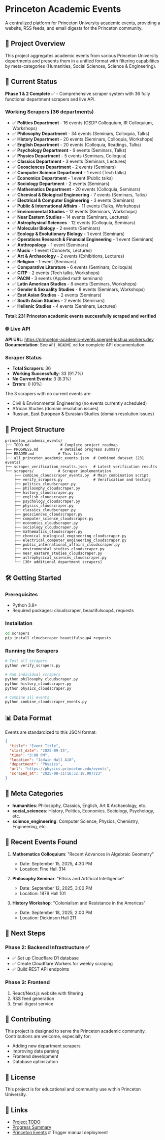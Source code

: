 # Princeton Academic Events

A centralized platform for Princeton University academic events, providing a website, RSS feeds, and email digests for the Princeton community.

## 🎯 Project Overview

This project aggregates academic events from various Princeton University departments and presents them in a unified format with filtering capabilities by meta-categories (Humanities, Social Sciences, Science & Engineering).

## 🚀 Current Status

**Phase 1 & 2 Complete** ✅ - Comprehensive scraper system with 36 fully functional department scrapers and live API.

### Working Scrapers (36 departments)
- ✅ **Politics Department** - 16 events (CSDP Colloquium, IR Colloquium, Workshops)
- ✅ **Philosophy Department** - 34 events (Seminars, Colloquia, Talks)
- ✅ **History Department** - 20 events (Seminars, Colloquia, Workshops)
- ✅ **English Department** - 20 events (Colloquia, Readings, Talks)
- ✅ **Psychology Department** - 6 events (Seminars, Talks)
- ✅ **Physics Department** - 5 events (Seminars, Colloquia)
- ✅ **Classics Department** - 3 events (Seminars, Lectures)
- ✅ **Geosciences Department** - 2 events (Seminars)
- ✅ **Computer Science Department** - 1 event (Tech talks)
- ✅ **Economics Department** - 1 event (Public talks)
- ✅ **Sociology Department** - 2 events (Seminars)
- ✅ **Mathematics Department** - 20 events (Colloquia, Seminars)
- ✅ **Chemical & Biological Engineering** - 7 events (Seminars, Talks)
- ✅ **Electrical & Computer Engineering** - 3 events (Seminars)
- ✅ **Public & International Affairs** - 11 events (Talks, Workshops)
- ✅ **Environmental Studies** - 12 events (Seminars, Workshops)
- ✅ **Near Eastern Studies** - 14 events (Seminars, Lectures)
- ✅ **Astrophysical Sciences** - 12 events (Colloquia, Seminars)
- ✅ **Molecular Biology** - 2 events (Seminars)
- ✅ **Ecology & Evolutionary Biology** - 1 event (Seminars)
- ✅ **Operations Research & Financial Engineering** - 1 event (Seminars)
- ✅ **Anthropology** - 1 event (Seminars)
- ✅ **Music** - 1 event (Concerts, Lectures)
- ✅ **Art & Archaeology** - 2 events (Exhibitions, Lectures)
- ✅ **Religion** - 1 event (Seminars)
- ✅ **Comparative Literature** - 6 events (Seminars, Colloquia)
- ✅ **CITP** - 2 events (Tech talks, Workshops)
- ✅ **PACM** - 3 events (Applied math seminars)
- ✅ **Latin American Studies** - 6 events (Seminars, Workshops)
- ✅ **Gender & Sexuality Studies** - 8 events (Seminars, Workshops)
- ✅ **East Asian Studies** - 2 events (Seminars)
- ✅ **South Asian Studies** - 2 events (Seminars)
- ✅ **Hellenic Studies** - 4 events (Seminars, Lectures)

**Total: 231 Princeton academic events successfully scraped and verified**

### 🌐 Live API
**API URL**: https://princeton-academic-events.spergel-joshua.workers.dev
**Documentation**: See `API_README.md` for complete API documentation

### Scraper Status
- **Total Scrapers**: 36
- **Working Successfully**: 33 (91.7%)
- **No Current Events**: 3 (8.3%)
- **Errors**: 0 (0%)

The 3 scrapers with no current events are:
- Civil & Environmental Engineering (no events currently scheduled)
- African Studies (domain resolution issues)
- Russian, East European & Eurasian Studies (domain resolution issues)

## 📁 Project Structure

```
princeton_academic_events/
├── TODO.md              # Complete project roadmap
├── PROGRESS.md          # Detailed progress summary
├── README.md           # This file
├── all_princeton_academic_events.json  # Combined dataset (231 events)
├── scraper_verification_results.json   # Latest verification results
└── scrapers/           # Scraper implementation
    ├── combine_cloudscraper_events.py  # Main combination script
    ├── verify_scrapers.py              # Verification and testing
    ├── politics_cloudscraper.py
    ├── philosophy_cloudscraper.py
    ├── history_cloudscraper.py
    ├── english_cloudscraper.py
    ├── psychology_cloudscraper.py
    ├── physics_cloudscraper.py
    ├── classics_cloudscraper.py
    ├── geosciences_cloudscraper.py
    ├── computer_science_cloudscraper.py
    ├── economics_cloudscraper.py
    ├── sociology_cloudscraper.py
    ├── mathematics_cloudscraper.py
    ├── chemical_biological_engineering_cloudscraper.py
    ├── electrical_computer_engineering_cloudscraper.py
    ├── public_international_affairs_cloudscraper.py
    ├── environmental_studies_cloudscraper.py
    ├── near_eastern_studies_cloudscraper.py
    ├── astrophysical_sciences_cloudscraper.py
    └── [30+ additional department scrapers]
```

## 🛠️ Getting Started

### Prerequisites
- Python 3.8+
- Required packages: cloudscraper, beautifulsoup4, requests

### Installation
```bash
cd scrapers
pip install cloudscraper beautifulsoup4 requests
```

### Running the Scrapers
```bash
# Test all scrapers
python verify_scrapers.py

# Run individual scrapers
python philosophy_cloudscraper.py
python history_cloudscraper.py
python physics_cloudscraper.py

# Combine all events
python combine_cloudscraper_events.py
```

## 📊 Data Format

Events are standardized to this JSON format:

```json
{
  "title": "Event Title",
  "start_date": "2025-09-15",
  "time": "3:00 PM",
  "location": "Jadwin Hall A10",
  "department": "Physics",
  "url": "https://physics.princeton.edu/events",
  "scraped_at": "2025-08-31T16:52:18.907723"
}
```

## 🎯 Meta Categories

- **humanities**: Philosophy, Classics, English, Art & Archaeology, etc.
- **social_sciences**: History, Politics, Economics, Sociology, Psychology, etc.
- **science_engineering**: Computer Science, Physics, Chemistry, Engineering, etc.

## 🔄 Recent Events Found

1. **Mathematics Colloquium**: "Recent Advances in Algebraic Geometry"
   - Date: September 15, 2025, 4:30 PM
   - Location: Fine Hall 314

2. **Philosophy Seminar**: "Ethics and Artificial Intelligence"
   - Date: September 12, 2025, 3:00 PM
   - Location: 1879 Hall 101

3. **History Workshop**: "Colonialism and Resistance in the Americas"
   - Date: September 18, 2025, 2:00 PM
   - Location: Dickinson Hall 211

## 🚧 Next Steps

### Phase 2: Backend Infrastructure ✅
- ✅ Set up Cloudflare D1 database
- ✅ Create Cloudflare Workers for weekly scraping
- ✅ Build REST API endpoints

### Phase 3: Frontend
1. React/Next.js website with filtering
2. RSS feed generation
3. Email digest service

## 🤝 Contributing

This project is designed to serve the Princeton academic community. Contributions are welcome, especially for:
- Adding new department scrapers
- Improving data parsing
- Frontend development
- Database optimization

## 📝 License

This project is for educational and community use within Princeton University.

## 🔗 Links

- [Project TODO](TODO.md)
- [Progress Summary](PROGRESS.md)
- [Princeton Events](https://www.princeton.edu/events)
#   T r i g g e r   m a n u a l   d e p l o y m e n t  
 